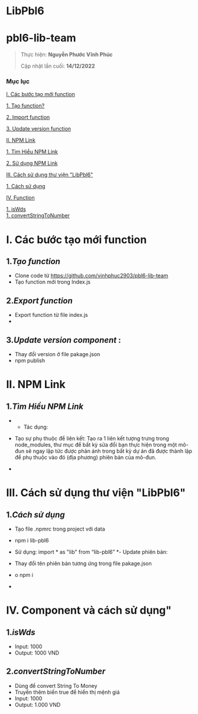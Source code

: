 # LibPbl6
# pbl6-lib-team
> 
> Thực hiện: **Nguyễn Phước Vĩnh Phúc**
> 
> Cập nhật lần cuối: **14/12/2022**

### Mục lục  
[I. Các bước tạo mới function](#I)  

[1. Tạo function?](#createcomponent)  

[2. Import function](#importcomponent)  

[3. Update version function](#updateversion) 

[II. NPM Link](#II)  

[1. Tìm Hiểu NPM Link](#timhieu)  

[2. Sử dụng NPM Link](#usenpmlink)

[III. Cách sử dụng thư viện "LibPbl6"](#III)

[1. Cách sử dụng](#use)  

[IV. Function](#IV)

[1. isWds](#isWds)  
[1. convertStringToNumber](#convertStringToNumber)  

<a name = "I"></a>
# I. Các bước tạo mới function
<a name="createcomponent"></a>
## 1.*Tạo function*
* Clone code từ https://github.com/vinhphuc2903/pbl6-lib-team
* Tạo function mới trong Index.js

<a name="importcomponent"></a>
## 2.*Export function*
* Export function từ file index.js
* <a name="updateversion"></a>
## 3.*Update version component* :  
* Thay đổi version ở file pakage.json 
*	npm publish

<a name = "II"></a>
# II. NPM Link
<a name="timhieu"></a>
## 1.*Tìm Hiểu NPM Link*
* - Tác dụng:
* Tạo sự phụ thuộc để liên kết: Tạo ra 1 liên kết tượng trưng trong node_modules, thư mục để bất kỳ sửa đổi bạn thực hiện trong một mô-đun sẽ ngay lập tức được phản ánh trong bất kỳ dự án đã được thành lập để phụ thuộc vào đó (địa phương) phiên bản của mô-đun.

* <a name="III"></a>
# III. Cách sử dụng thư viện "LibPbl6"
<a name="use"></a>
## 1.*Cách sử dụng*
* Tạo file .npmrc trong project với data <br>
* npm i lib-pbl6
* Sử dụng: import * as "lib" from “lib-pbl6”
*-	Update phiên bản:
* Thay đổi tên phiên bản tương ứng trong file pakage.json
* o	npm i

* <a name="IV"></a>
# IV. Component và cách sử dụng"

<a name="isWds"></a>
## 1.*isWds*
* Input:  1000
* Output: 1000 VND


<a name="convertStringToNumber"></a>
## 2.*convertStringToNumber*
* Dùng để convert String To Money
* Truyền thêm biến true để hiển thị mệnh giá
* Input:  1000
* Output: 1.000 VND



